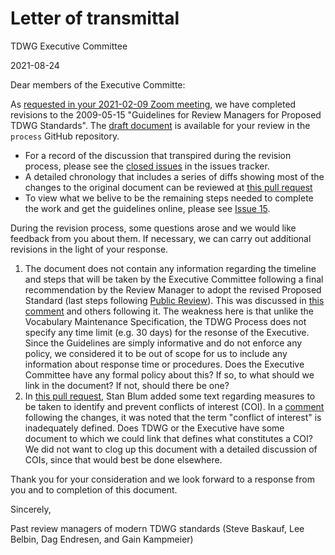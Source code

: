# Letter of transmittal

TDWG Executive Committee

2021-08-24

Dear members of the Executive Committe:

As [requested in your 2021-02-09 Zoom meeting](https://github.com/tdwg/process/issues/2#issue-805119923), we have completed revisions to the 2009-05-15 "Guidelines for Review Managers for Proposed TDWG Standards". The [draft document](https://github.com/tdwg/process/blob/master/review_manager.md) is available for your review in the `process` GitHub repository. 

* For a record of the discussion that transpired during the revision process, please see the [closed issues](https://github.com/tdwg/process/issues?q=is%3Aissue+is%3Aclosed) in the issues tracker. 
* A detailed chronology that includes a series of diffs showing most of the changes to the original document can be reviewed at [this pull request](https://github.com/tdwg/process/pull/11) 
* To view what we belive to be the remaining steps needed to complete the work and get the guidelines online, please see [Issue 15](https://github.com/tdwg/process/issues/15). 

During the revision process, some questions arose and we would like feedback from you about them. If necessary, we can carry out additional revisions in the light of your response.

1. The document does not contain any information regarding the timeline and steps that will be taken by the Executive Committee following a final recommendation by the Review Manager to adopt the revised Proposed Standard (last steps following [Public Review](https://github.com/tdwg/process/blob/master/review_manager.md#3-public-review)). This was discussed in [this comment](https://github.com/tdwg/process/issues/15#issuecomment-899060385) and others following it. The weakness here is that unlike the Vocabulary Maintenance Specification, the TDWG Process does not specify any time limit (e.g. 30 days) for the resonse of the Executive. Since the Guidelines are simply informative and do not enforce any policy, we considered it to be out of scope for us to include any information about response time or procedures. Does the Executive Committee have any formal policy about this? If so, to what should we link in the document? If not, should there be one?
2. In [this pull request](https://github.com/tdwg/process/pull/17), Stan Blum added some text regarding measures to be taken to identify and prevent conflicts of interest (COI). In a [comment](https://github.com/tdwg/process/pull/17#commitcomment-55018546) following the changes, it was noted that the term "conflict of interest" is inadequately defined. Does TDWG or the Executive have some document to which we could link that defines what constitutes a COI? We did not want to clog up this document with a detailed discussion of COIs, since that would best be done elsewhere.

Thank you for your consideration and we look forward to a response from you and to completion of this document.

Sincerely,

Past review managers of modern TDWG standards (Steve Baskauf, Lee Belbin, Dag Endresen, and Gain Kampmeier)